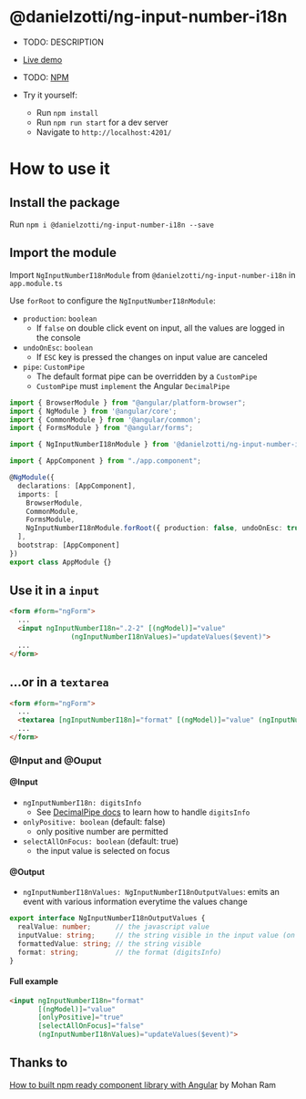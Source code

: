 # @danielzotti/ng-input-number-i18n

- TODO: DESCRIPTION

- [Live demo](https://danielzotti.github.io/ng-input-number-i18n)

- TODO: [NPM](https://www.npmjs.com/package/@danielzotti/ng-input-number-i18n)

- Try it yourself:
  - Run `npm install`
  - Run `npm run start` for a dev server
  - Navigate to `http://localhost:4201/`

# How to use it

## Install the package

Run `npm i @danielzotti/ng-input-number-i18n --save`

## Import the module

Import `NgInputNumberI18nModule` from `@danielzotti/ng-input-number-i18n` in `app.module.ts`

Use `forRoot` to configure the `NgInputNumberI18nModule`:
- `production`: `boolean`
    - If `false` on double click event on input, all the values are logged in the console
- `undoOnEsc`: `boolean`
    - If `ESC` key is pressed the changes on input value are canceled
- `pipe`: `CustomPipe`
    - The default format pipe can be overridden by a `CustomPipe`
    - `CustomPipe` must `implement` the Angular `DecimalPipe`

```typescript
import { BrowserModule } from "@angular/platform-browser";
import { NgModule } from '@angular/core';
import { CommonModule } from '@angular/common';
import { FormsModule } from "@angular/forms";

import { NgInputNumberI18nModule } from '@danielzotti/ng-input-number-i18n';

import { AppComponent } from "./app.component";  

@NgModule({
  declarations: [AppComponent],
  imports: [
    BrowserModule,
    CommonModule,
    FormsModule, 
    NgInputNumberI18nModule.forRoot({ production: false, undoOnEsc: true }),
  ],
  bootstrap: [AppComponent]
})
export class AppModule {}
```

## Use it in a `input`

```html
<form #form="ngForm">
  ...
  <input ngInputNumberI18n=".2-2" [(ngModel)]="value"
               (ngInputNumberI18nValues)="updateValues($event)">
  ...
</form>
```

## ...or in a `textarea`

```html
<form #form="ngForm">
  ...
  <textarea [ngInputNumberI18n]="format" [(ngModel)]="value" (ngInputNumberI18nValues)="updateValues($event)"></textarea>
  ...
</form>
```

### @Input and @Ouput

#### @Input 
- `ngInputNumberI18n: digitsInfo`
    - See [DecimalPipe docs](https://angular.io/api/common/DecimalPipe#parameters) to learn how to handle `digitsInfo`
- `onlyPositive: boolean` (default: false)
    - only positive number are permitted
- `selectAllOnFocus: boolean` (default: true)
    - the input value is selected on focus   

#### @Output
- `ngInputNumberI18nValues: NgInputNumberI18nOutputValues`: emits an event with various information everytime the values change

```typescript
export interface NgInputNumberI18nOutputValues {
  realValue: number;      // the javascript value
  inputValue: string;     // the string visible in the input value (on focus)
  formattedValue: string; // the string visible
  format: string;         // the format (digitsInfo)
}
```

#### Full example

```html
<input ngInputNumberI18n="format" 
       [(ngModel)]="value"
       [onlyPositive]="true" 
       [selectAllOnFocus]="false"
       (ngInputNumberI18nValues)="updateValues($event)">
```

## Thanks to

[How to built npm ready component library with Angular](https://codeburst.io/how-to-built-npm-ready-component-library-with-angular-a812a22dc1d5) by Mohan Ram
